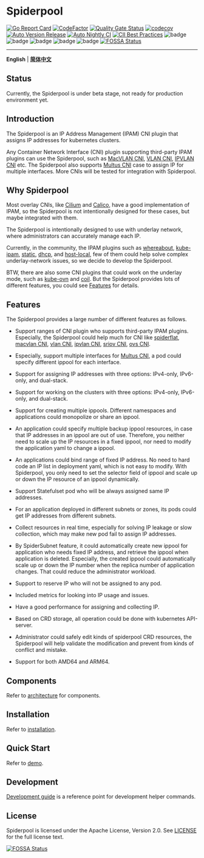 # Spiderpool

[![Go Report Card](https://goreportcard.com/badge/github.com/spidernet-io/spiderpool)](https://goreportcard.com/report/github.com/spidernet-io/spiderpool)
[![CodeFactor](https://www.codefactor.io/repository/github/spidernet-io/spiderpool/badge)](https://www.codefactor.io/repository/github/spidernet-io/spiderpool)
[![Quality Gate Status](https://sonarcloud.io/api/project_badges/measure?project=spidernet-io_spiderpool&metric=alert_status)](https://sonarcloud.io/summary/new_code?id=spidernet-io_spiderpool)
[![codecov](https://codecov.io/gh/spidernet-io/spiderpool/branch/main/graph/badge.svg?token=YKXY2E4Q8G)](https://codecov.io/gh/spidernet-io/spiderpool)
[![Auto Version Release](https://github.com/spidernet-io/spiderpool/actions/workflows/auto-version-release.yaml/badge.svg)](https://github.com/spidernet-io/spiderpool/actions/workflows/auto-version-release.yaml)
[![Auto Nightly CI](https://github.com/spidernet-io/spiderpool/actions/workflows/auto-nightly-ci.yaml/badge.svg)](https://github.com/spidernet-io/spiderpool/actions/workflows/auto-nightly-ci.yaml)
[![CII Best Practices](https://bestpractices.coreinfrastructure.org/projects/6009/badge)](https://bestpractices.coreinfrastructure.org/projects/6009)
![badge](https://img.shields.io/endpoint?url=https://gist.githubusercontent.com/weizhoublue/7e54bfe38fec206e7710c74ad55a5139/raw/spiderpoolcodeline.json)
![badge](https://img.shields.io/endpoint?url=https://gist.githubusercontent.com/weizhoublue/93b7ba26a4600fabe100ff640f9b3bd3/raw/spiderpoolcomment.json)
![badge](https://img.shields.io/endpoint?url=https://gist.githubusercontent.com/weizhoublue/e1d3c092d1b9f61f1c8e36f09d2809cb/raw/spiderpoole2e.json)
![badge](https://img.shields.io/endpoint?url=https://gist.githubusercontent.com/weizhoublue/cd9ef69f5ba8724cb4ff896dca953ef4/raw/spiderpooltodo.json)
![badge](https://img.shields.io/endpoint?url=https://gist.githubusercontent.com/weizhoublue/38d00a872e830eedb46870c886549561/raw/spiderpoolperformance.json)
[![FOSSA Status](https://app.fossa.com/api/projects/git%2Bgithub.com%2Fpacoxu%2Fspiderpool.svg?type=shield)](https://app.fossa.com/projects/git%2Bgithub.com%2Fpacoxu%2Fspiderpool?ref=badge_shield)
***

**English** | [**简体中文**](./README-zh_CN.md)


## Status

Currently, the Spiderpool is under beta stage, not ready for production environment yet.

## Introduction

The Spiderpool is an IP Address Management (IPAM) CNI plugin that assigns IP addresses for kubernetes clusters.

Any Container Network Interface (CNI) plugin supporting third-party IPAM plugins can use the Spiderpool,
such as [MacVLAN CNI](https://github.com/containernetworking/plugins/tree/main/plugins/main/macvlan),
[VLAN CNI](https://github.com/containernetworking/plugins/tree/main/plugins/main/vlan), [IPVLAN CNI](https://github.com/containernetworking/plugins/tree/main/plugins/main/ipvlan) etc.
The Spiderpool also supports
[Multus CNI](https://github.com/k8snetworkplumbingwg/multus-cni)
case to assign IP for multiple interfaces.
More CNIs will be tested for integration with Spiderpool.

## Why Spiderpool

Most overlay CNIs, like
[Cilium](https://github.com/cilium/cilium)
and [Calico](https://github.com/projectcalico/calico),
have a good implementation of IPAM, so the Spiderpool is not intentionally designed for these cases, but maybe integrated with them.

The Spiderpool is intentionally designed to use with underlay network, where administrators can accurately manage each IP.

Currently, in the community, the IPAM plugins such as [whereabout](https://github.com/k8snetworkplumbingwg/whereabouts), [kube-ipam](https://github.com/cloudnativer/kube-ipam),
[static](https://github.com/containernetworking/plugins/tree/main/plugins/ipam/static),
[dhcp](https://github.com/containernetworking/plugins/tree/main/plugins/ipam/dhcp), and [host-local](https://github.com/containernetworking/plugins/tree/main/plugins/ipam/host-local),
few of them could help solve complex underlay-network issues, so we decide to develop the Spiderpool.

BTW, there are also some CNI plugins that could work on the underlay mode, such as [kube-ovn](https://github.com/kubeovn/kube-ovn) and [coil](https://github.com/cybozu-go/coil).
But the Spiderpool provides lots of different features, you could see [Features](#features) for details.

## Features

The Spiderpool provides a large number of different features as follows.

* Support ranges of CNI plugin who supports third-party IPAM plugins. Especially, the Spiderpool could help much for CNI like [spiderflat](https://github.com/spidernet-io/spiderflat),
  [macvlan CNI](https://github.com/containernetworking/plugins/tree/main/plugins/main/macvlan),
  [vlan CNI](https://github.com/containernetworking/plugins/tree/main/plugins/main/vlan),
  [ipvlan CNI](https://github.com/containernetworking/plugins/tree/main/plugins/main/ipvlan),
  [sriov CNI](https://github.com/k8snetworkplumbingwg/sriov-cni),
  [ovs CNI](https://github.com/k8snetworkplumbingwg/ovs-cni).
  
* Especially, support multiple interfaces for [Multus CNI](https://github.com/k8snetworkplumbingwg/multus-cni), a pod could specify different ippool for each interface.

* Support for assigning IP addresses with three options: IPv4-only, IPv6-only, and dual-stack.

* Support for working on the clusters with three options: IPv4-only, IPv6-only, and dual-stack.

* Support for creating multiple ippools.
  Different namespaces and applications could monopolize or share an ippool.

* An application could specify multiple backup ippool resources, in case that IP addresses in an ippool are out of use. Therefore, you neither need to scale up the IP resources in a fixed ippool, nor need to modify the application yaml to change a ippool.

* An applications could bind range of fixed IP address. No need to hard code an IP list in deployment yaml, which is not easy to modify. With Spiderpool, you only need to set the selector field of ippool and scale up or down the IP resource of an ippool dynamically.

* Support Statefulset pod who will be always assigned same IP addresses.

* For an application deployed in different subnets or zones, its pods could get IP addresses from
  different subnets.

* Collect resources in real time, especially for solving IP leakage or slow collection, which may make new pod fail to assign IP addresses.

* By SpiderSubnet feature, it could automatically create new ippool for application who needs fixed IP address, and retrieve the ippool when application is deleted. Especially, the created ippool could automatically scale up or down the IP number when the replica number of application changes. That could reduce the administrator workload.

* Support to reserve IP who will not be assigned to any pod.

* Included metrics for looking into IP usage and issues.

* Have a good performance for assigning and collecting IP.

* Based on CRD storage, all operation could be done with kubernetes API-server.

* Administrator could safely edit kinds of spiderpool CRD resources, the Spiderpool will help validate the modification and prevent from kinds of conflict and mistake.

* Support for both AMD64 and ARM64.

## Components

Refer to [architecture](docs/concepts/arch.md) for components.

## Installation


Refer to [installation](./docs/usage/install.md).

## Quick Start

Refer to [demo](./docs/usage/basic.md).

## Development


[Development guide](docs/develop/pullrequest.md) is a reference point for development helper commands.

## License

Spiderpool is licensed under the Apache License, Version 2.0. See [LICENSE](./LICENSE) for the full license text.


[![FOSSA Status](https://app.fossa.com/api/projects/git%2Bgithub.com%2Fpacoxu%2Fspiderpool.svg?type=large)](https://app.fossa.com/projects/git%2Bgithub.com%2Fpacoxu%2Fspiderpool?ref=badge_large)